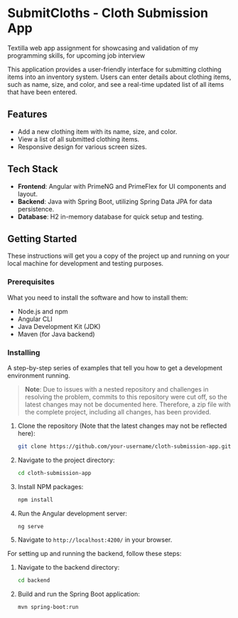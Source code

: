 # SubmitCloths - Cloth Submission App
Textilla web app assignment for showcasing and validation of my programming skills, for upcoming job interview

This application provides a user-friendly interface for submitting clothing items into an inventory system. Users can enter details about clothing items, such as name, size, and color, and see a real-time updated list of all items that have been entered.

## Features

- Add a new clothing item with its name, size, and color.
- View a list of all submitted clothing items.
- Responsive design for various screen sizes.

## Tech Stack

- **Frontend**: Angular with PrimeNG and PrimeFlex for UI components and layout.
- **Backend**: Java with Spring Boot, utilizing Spring Data JPA for data persistence.
- **Database**: H2 in-memory database for quick setup and testing.

## Getting Started

These instructions will get you a copy of the project up and running on your local machine for development and testing purposes.

### Prerequisites

What you need to install the software and how to install them:

- Node.js and npm
- Angular CLI
- Java Development Kit (JDK)
- Maven (for Java backend)

### Installing

A step-by-step series of examples that tell you how to get a development environment running.

> **Note**: Due to issues with a nested repository and challenges in resolving the problem, commits to this repository were cut off, so the latest changes may not be documented here. Therefore, a zip file with the complete project, including all changes, has been provided.

1. Clone the repository (Note that the latest changes may not be reflected here):
    ```sh
    git clone https://github.com/your-username/cloth-submission-app.git
    ```

2. Navigate to the project directory:
    ```sh
    cd cloth-submission-app
    ```

3. Install NPM packages:
    ```sh
    npm install
    ```

4. Run the Angular development server:
    ```sh
    ng serve
    ```

5. Navigate to `http://localhost:4200/` in your browser.

For setting up and running the backend, follow these steps:

1. Navigate to the backend directory:
    ```sh
    cd backend
    ```

2. Build and run the Spring Boot application:
    ```sh
    mvn spring-boot:run
    ```

